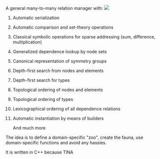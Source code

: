 A general many-to-many relation manager with:
<img src="/home/pedro/SimPlas/SimPre/SimPre/simplastetnotext.png"/>

1) Automatic serialization
2) Automatic comparison and set-theory operations
3) Classical symbolic operations for sparse addressing (sum, difference, multiplication)
4) Generalized dependence lookup by node sets
5) Canonical representation of symmetry groups
6) Depth-first search from nodes and elements
7) Depth-first search for types
8) Topological ordering of nodes and elements
9) Topological ordering of types
10) Lexicographical ordering of all dependence relations
11) Automatic instantiation by means of builders

    And much more

The idea is to define a domain-specific "zoo", create the fauna, use domain-specific functions and avoid any hassles.

It is written in C++ because TINA

